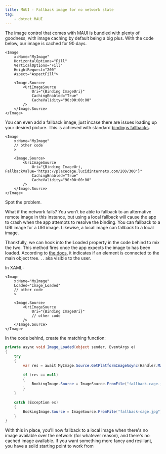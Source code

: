 ```yaml
---
title: MAUI - Fallback image for no network state
tag:
    - dotnet MAUI
---
```



The image control that comes with MAUI is bundled with plenty of goodness, with image caching by default being a big plus. With the code below, our image is cached for 90 days.

```xaml
<Image
	x:Name="MyImage"
	HorizontalOptions="Fill" 
	VerticalOptions="Fill"
	HeightRequest="200"
	Aspect="AspectFill">
	
	<Image.Source>
		<UriImageSource 
			Uri="{Binding ImageUri}"
			CachingEnabled="True"
			CacheValidity="90:00:00:00"
		/>
	</Image.Source>
</Image>
```

You can even add a fallback image, just incase there are issues loading up your desired picture. This is achieved with standard [bindings fallbacks](https://learn.microsoft.com/en-us/dotnet/maui/fundamentals/data-binding/binding-fallbacks?).

```xaml
<Image
	x:Name="MyImage"
	// other code
	>
	
	<Image.Source>
		<UriImageSource 
			Uri="{Binding ImageUri, FallbackValue='https://placecage.lucidinternets.com/200/300'}"
			CachingEnabled="True"
			CacheValidity="90:00:00:00"
		/>
	</Image.Source>
</Image>
```

Spot the problem.

What if the network fails? You won't be able to fallback to an alternative remote image in this instance, but using a local fallback will cause the app to crash when the app attempts to resolve the binding. You can fallback to a URI image for a URI image. Likewise, a local image can fallback to a local image.

Thankfully, we can hook into the Loaded property in the code behind to mix the two. This method fires once the app expects the image to has been loaded. According to [the docs](https://learn.microsoft.com/en-us/dotnet/api/microsoft.maui.controls.visualelement.isloaded?view=net-maui-8.0#microsoft-maui-controls-visualelement-isloaded), it indicates if an element is connected to the main object tree. . . aka visible to the user. 

In XAML:

```xaml
<Image
	x:Name="MyImage"
	Loaded="Image_Loaded"
	// other code 
	>
	
	<Image.Source>
		<UriImageSource 
			Uri="{Binding ImageUri}"
			// other code
		/>
	</Image.Source>
</Image>
```

In the code behind, create the matching function:

```c#
private async void Image_Loaded(object sender, EventArgs e)
{
	try
	{
		var res = await MyImage.Source.GetPlatformImageAsync(Handler.MauiContext);
		
		if (res == null)
		{
			BookingImage.Source = ImageSource.FromFile("fallback-cage.jpg");
		}
	}
	
	catch (Exception ex)
	{
		BookingImage.Source = ImageSource.FromFile("fallback-cage.jpg");
	}
}
```

With this in place, you'll now fallback to a local image when there's no image available over the network (for whatever reason), and there's no cached image available. If you want something more fancy and resiliant, you have a solid starting point to work from
